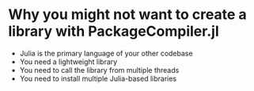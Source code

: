 # Why you might **not** want to create a library with PackageCompiler.jl

- Julia is the primary language of your other codebase
- You need a lightweight library
- You need to call the library from multiple threads
- You need to install multiple Julia-based libraries
